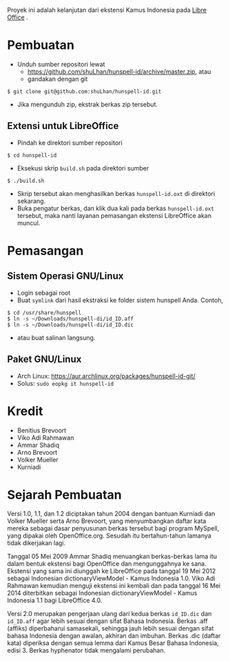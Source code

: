 Proyek ini adalah kelanjutan dari ekstensi Kamus Indonesia
pada [Libre Office](http://extensions.libreoffice.org/extension-center/indonesian-dictionaryViewModel-kamus-indonesia-by-benitius/releases/2.0)
.

# Pembuatan

* Unduh sumber repositori lewat
    * https://github.com/shuLhan/hunspell-id/archive/master.zip, atau
    * gandakan dengan git

```
$ git clone git@github.com:shuLhan/hunspell-id.git
```

* Jika mengunduh zip, ekstrak berkas zip tersebut.

## Extensi untuk LibreOffice

* Pindah ke direktori sumber repositori

```
$ cd hunspell-id
```

* Eksekusi skrip `build.sh` pada direktori sumber

```
$ ./build.sh
```

* Skrip tersebut akan menghasilkan berkas `hunspell-id.oxt` di direktori sekarang.
* Buka pengatur berkas, dan klik dua kali pada berkas `hunspell-id.oxt` tersebut, maka nanti layanan
  pemasangan ekstensi LibreOffice akan muncul.

# Pemasangan

## Sistem Operasi GNU/Linux

* Login sebagai root
* Buat `symlink` dari hasil ekstraksi ke folder sistem hunspell Anda. Contoh,

```
$ cd /usr/share/hunspell
$ ln -s ~/Downloads/hunspell-di/id_ID.aff
$ ln -s ~/Downloads/hunspell-di/id_ID.dic
```

* atau buat salinan langsung.

## Paket GNU/Linux

* Arch Linux: https://aur.archlinux.org/packages/hunspell-id-git/
* Solus: `sudo eopkg it hunspell-id`

# Kredit

* Benitius Brevoort
* Viko Adi Rahmawan
* Ammar Shadiq
* Arno Brevoort
* Volker Mueller
* Kurniadi

# Sejarah Pembuatan

Versi 1.0, 1.1, dan 1.2 diciptakan tahun 2004 dengan bantuan Kurniadi dan Volker Mueller serta Arno
Brevoort, yang menyumbangkan daftar kata mereka sebagai dasar penyusunan berkas tersebut bagi
program MySpell, yang dipakai oleh OpenOffice.org. Sesudah itu bertahun-tahun lamanya tidak
dikerjakan lagi.

Tanggal 05 Mei 2009 Ammar Shadiq menuangkan berkas-berkas lama itu dalam bentuk ekstensi bagi
OpenOffice dan mengunggahnya ke sana. Ekstensi yang sama ini diunggah ke LibreOffice pada tanggal 19
Mei 2012 sebagai Indonesian dictionaryViewModel - Kamus Indonesia 1.0. Viko Adi Rahmawan kemudian
menguji ekstensi ini kembali dan pada tanggal 16 Mei 2014 diterbitkan sebagai Indonesian
dictionaryViewModel - Kamus Indonesia 1.1 bagi LibreOffice 4.0.

Versi 2.0 merupakan pengerjaan ulang dari kedua berkas `id_ID.dic` dan `id_ID.aff` agar lebih sesuai
dengan sifat Bahasa Indonesia. Berkas .aff (affiks) diperbaharui samasekali, sehingga jauh lebih
sesuai dengan sifat bahasa Indonesia dengan awalan, akhiran dan imbuhan. Berkas .dic (daftar kata)
diperiksa dengan semua lemma dari Kamus Besar Bahasa Indonesia, edisi 3. Berkas hyphenator tidak
mengalami perubahan.
